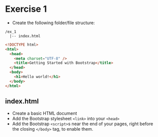 # Exercise 1

- Create the following folder/file structure:

```
/ex_1
  |-- index.html
```

```html
<!DOCTYPE html>
<html>
  <head>
    <meta charset="UTF-8" />
    <title>Getting Started with Bootstrap</title>
  </head>
  <body>
    <h1>Hello world!</h1>
  </body>
</html>
```

## index.html

- Create a basic HTML document
- Add the Bootstrap stylesheet `<link>` into your `<head>`
- Add the Bootstrap `<script>`s near the end of your pages, right before the closing `</body>` tag, to enable them.
